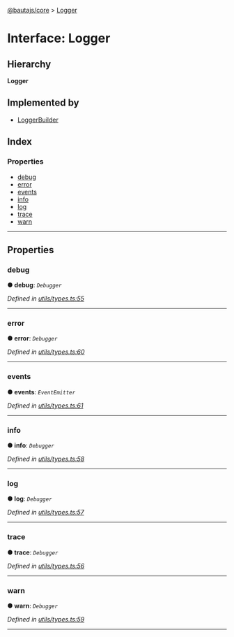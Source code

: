 [@bautajs/core](../README.md) > [Logger](../interfaces/logger.md)

# Interface: Logger

## Hierarchy

**Logger**

## Implemented by

* [LoggerBuilder](../classes/loggerbuilder.md)

## Index

### Properties

* [debug](logger.md#debug)
* [error](logger.md#error)
* [events](logger.md#events)
* [info](logger.md#info)
* [log](logger.md#log)
* [trace](logger.md#trace)
* [warn](logger.md#warn)

---

## Properties

<a id="debug"></a>

###  debug

**● debug**: *`Debugger`*

*Defined in [utils/types.ts:55](https://github.axa.com/Digital/bauta-nodejs/blob/9b864df/packages/bautajs/src/utils/types.ts#L55)*

___
<a id="error"></a>

###  error

**● error**: *`Debugger`*

*Defined in [utils/types.ts:60](https://github.axa.com/Digital/bauta-nodejs/blob/9b864df/packages/bautajs/src/utils/types.ts#L60)*

___
<a id="events"></a>

###  events

**● events**: *`EventEmitter`*

*Defined in [utils/types.ts:61](https://github.axa.com/Digital/bauta-nodejs/blob/9b864df/packages/bautajs/src/utils/types.ts#L61)*

___
<a id="info"></a>

###  info

**● info**: *`Debugger`*

*Defined in [utils/types.ts:58](https://github.axa.com/Digital/bauta-nodejs/blob/9b864df/packages/bautajs/src/utils/types.ts#L58)*

___
<a id="log"></a>

###  log

**● log**: *`Debugger`*

*Defined in [utils/types.ts:57](https://github.axa.com/Digital/bauta-nodejs/blob/9b864df/packages/bautajs/src/utils/types.ts#L57)*

___
<a id="trace"></a>

###  trace

**● trace**: *`Debugger`*

*Defined in [utils/types.ts:56](https://github.axa.com/Digital/bauta-nodejs/blob/9b864df/packages/bautajs/src/utils/types.ts#L56)*

___
<a id="warn"></a>

###  warn

**● warn**: *`Debugger`*

*Defined in [utils/types.ts:59](https://github.axa.com/Digital/bauta-nodejs/blob/9b864df/packages/bautajs/src/utils/types.ts#L59)*

___

